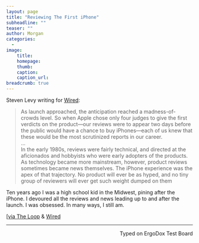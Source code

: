 ```yaml
---
layout: page
title: "Reviewing The First iPhone"
subheadline: ""
teaser: ""
author: Morgan
categories:
  -
image:
    title:
    homepage:
    thumb:
    caption:
    caption_url:
breadcrumb: true
---
```


Steven Levy writing for [Wired](https://www.wired.com/story/iphone-tenth-anniversary/):

> As launch approached, the anticipation reached a madness-of-crowds level. So when Apple chose only four judges to give the first verdicts on the product—our reviews were to appear two days before the public would have a chance to buy iPhones—each of us knew that these would be the most scrutinized reports in our career.
<br>...<br>
In the early 1980s, reviews were fairly technical, and directed at the aficionados and hobbyists who were early adopters of the products. As technology became more mainstream, however, product reviews sometimes became news themselves. The iPhone experience was the apex of that trajectory. No product will ever be as hyped, and no tiny group of reviewers will ever get such weight dumped on them

Ten years ago I was a high school kid in the Midwest, pining after the iPhone. I devoured all the reviews and news leading up to and after the launch. I was obsessed. In many ways, I still am.

[[via The Loop](http://www.loopinsight.com/2017/06/21/reviewing-the-first-iphone-in-a-hype-typhoon/) & [Wired](https://www.wired.com/story/iphone-tenth-anniversary/)

---
<p align="right">Typed on ErgoDox Test Board</p>
